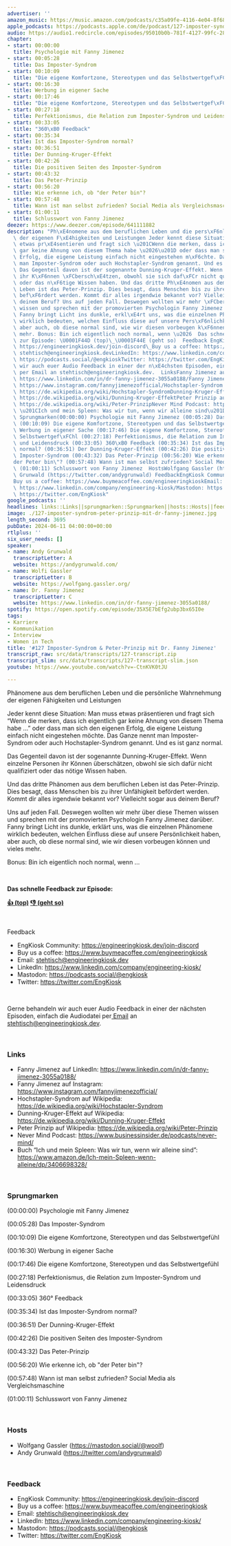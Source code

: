 ```yaml
---
advertiser: ''
amazon_music: https://music.amazon.com/podcasts/c35a09fe-4116-4e04-8f68-77d61b112e46/episodes/f4af978f-6d47-4252-bd0a-871573b5d65e/engineering-kiosk-127-imposter-syndrom-peter-prinzip-mit-dr-fanny-jimenez
apple_podcasts: https://podcasts.apple.com/de/podcast/127-imposter-syndrom-peter-prinzip-mit-dr-fanny-jimenez/id1603082924?i=1000658551410
audio: https://audio1.redcircle.com/episodes/95010b0b-781f-4127-99fc-28f592a42103/stream.mp3
chapter:
- start: 00:00:00
  title: Psychologie mit Fanny Jimenez
- start: 00:05:28
  title: Das Imposter-Syndrom
- start: 00:10:09
  title: "Die eigene Komfortzone, Stereotypen und das Selbstwertgef\xFChl"
- start: 00:16:30
  title: Werbung in eigener Sache
- start: 00:17:46
  title: "Die eigene Komfortzone, Stereotypen und das Selbstwertgef\xFChl"
- start: 00:27:18
  title: Perfektionismus, die Relation zum Imposter-Syndrom und Leidensdruck
- start: 00:33:05
  title: "360\xB0 Feedback"
- start: 00:35:34
  title: Ist das Imposter-Syndrom normal?
- start: 00:36:51
  title: Der Dunning-Kruger-Effekt
- start: 00:42:26
  title: Die positiven Seiten des Imposter-Syndrom
- start: 00:43:32
  title: Das Peter-Prinzip
- start: 00:56:20
  title: Wie erkenne ich, ob "der Peter bin"?
- start: 00:57:48
  title: Wann ist man selbst zufrieden? Social Media als Vergleichsmaschine
- start: 01:00:11
  title: Schlusswort von Fanny Jimenez
deezer: https://www.deezer.com/episode/641111882
description: "Ph\xE4nomene aus dem beruflichen Leben und die pers\xF6nliche Wahrnehmung\
  \ der eigenen F\xE4higkeiten und Leistungen Jeder kennt diese Situation: Man muss\
  \ etwas pr\xE4sentieren und fragt sich \u201CWenn die merken, dass ich eigentlich\
  \ gar keine Ahnung von diesem Thema habe \u2026\u201D oder dass man sich den eigenen\
  \ Erfolg, die eigene Leistung einfach nicht eingestehen m\xF6chte. Das Ganze nennt\
  \ man Imposter-Syndrom oder auch Hochstapler-Syndrom genannt. Und es ist ganz normal.\
  \ Das Gegenteil davon ist der sogenannte Dunning-Kruger-Effekt. Wenn einzelne Personen\
  \ ihr K\xF6nnen \xFCbersch\xE4tzen, obwohl sie sich daf\xFCr nicht qualifiziert\
  \ oder das n\xF6tige Wissen haben. Und das dritte Ph\xE4nomen aus dem beruflichen\
  \ Leben ist das Peter-Prinzip. Dies besagt, dass Menschen bis zu ihrer Unf\xE4higkeit\
  \ bef\xF6rdert werden. Kommt dir alles irgendwie bekannt vor? Vielleicht sogar aus\
  \ deinem Beruf? Uns auf jeden Fall. Deswegen wollten wir mehr \xFCber diese Themen\
  \ wissen und sprechen mit der promovierten Psychologin Fanny Jimenez dar\xFCber.\
  \ Fanny bringt Licht ins dunkle, erkl\xE4rt uns, was die einzelnen Ph\xE4nomene\
  \ wirklich bedeuten, welchen Einfluss diese auf unsere Pers\xF6nlichkeit haben,\
  \ aber auch, ob diese normal sind, wie wir diesen vorbeugen k\xF6nnen und vieles\
  \ mehr. Bonus: Bin ich eigentlich noch normal, wenn \u2026  Das schnelle Feedback\
  \ zur Episode: \U0001F44D (top)\_\U0001F44E (geht so)  Feedback EngKiosk Community:\
  \ https://engineeringkiosk.dev/join-discord\_Buy us a coffee: https://www.buymeacoffee.com/engineeringkioskEmail:\
  \ stehtisch@engineeringkiosk.devLinkedIn: https://www.linkedin.com/company/engineering-kiosk/Mastodon:\
  \ https://podcasts.social/@engkioskTwitter: https://twitter.com/EngKiosk Gerne behandeln\
  \ wir auch euer Audio Feedback in einer der n\xE4chsten Episoden, einfach die Audiodatei\
  \ per Email an stehtisch@engineeringkiosk.dev.  LinksFanny Jimenez auf LinkedIn:\
  \ https://www.linkedin.com/in/dr-fanny-jimenez-3055a0188/Fanny Jimenez auf Instagram:\
  \ https://www.instagram.com/fannyjimenezofficial/Hochstapler-Syndrom auf Wikipedia:\
  \ https://de.wikipedia.org/wiki/Hochstapler-SyndromDunning-Kruger-Effekt auf Wikipedia:\
  \ https://de.wikipedia.org/wiki/Dunning-Kruger-EffektPeter Prinzip auf Wikipedia:\
  \ https://de.wikipedia.org/wiki/Peter-PrinzipNever Mind Podcast: https://www.businessinsider.de/podcasts/never-mind/Buch\
  \ \u201CIch und mein Spleen: Was wir tun, wenn wir alleine sind\u201D: https://www.amazon.de/Ich-mein-Spleen-wenn-alleine/dp/3406698328/\
  \ Sprungmarken(00:00:00) Psychologie mit Fanny Jimenez (00:05:28) Das Imposter-Syndrom\
  \ (00:10:09) Die eigene Komfortzone, Stereotypen und das Selbstwertgef\xFChl (00:16:30)\
  \ Werbung in eigener Sache (00:17:46) Die eigene Komfortzone, Stereotypen und das\
  \ Selbstwertgef\xFChl (00:27:18) Perfektionismus, die Relation zum Imposter-Syndrom\
  \ und Leidensdruck (00:33:05) 360\xB0 Feedback (00:35:34) Ist das Imposter-Syndrom\
  \ normal? (00:36:51) Der Dunning-Kruger-Effekt (00:42:26) Die positiven Seiten des\
  \ Imposter-Syndrom (00:43:32) Das Peter-Prinzip (00:56:20) Wie erkenne ich, ob \"\
  der Peter bin\"? (00:57:48) Wann ist man selbst zufrieden? Social Media als Vergleichsmaschine\
  \ (01:00:11) Schlusswort von Fanny Jimenez  HostsWolfgang Gassler (https://mastodon.social/@woolf)Andy\
  \ Grunwald (https://twitter.com/andygrunwald) FeedbackEngKiosk Community: https://engineeringkiosk.dev/join-discord\_\
  Buy us a coffee: https://www.buymeacoffee.com/engineeringkioskEmail: stehtisch@engineeringkiosk.devLinkedIn:\
  \ https://www.linkedin.com/company/engineering-kiosk/Mastodon: https://podcasts.social/@engkioskTwitter:\
  \ https://twitter.com/EngKiosk"
google_podcasts: ''
headlines: links::Links||sprungmarken::Sprungmarken||hosts::Hosts||feedback::Feedback
image: ./127-imposter-syndrom-peter-prinzip-mit-dr-fanny-jimenez.jpg
length_second: 3695
pubDate: 2024-06-11 04:00:00+00:00
rtlplus: ''
six_user_needs: []
speaker:
- name: Andy Grunwald
  transcriptLetter: A
  website: https://andygrunwald.com/
- name: Wolfi Gassler
  transcriptLetter: B
  website: https://wolfgang.gassler.org/
- name: Dr. Fanny Jimenez
  transcriptLetter: C
  website: https://www.linkedin.com/in/dr-fanny-jimenez-3055a0188/
spotify: https://open.spotify.com/episode/35X5E7bEfg2ubp3bx65I0e
tags:
- Karriere
- Kommunikation
- Interview
- Women in Tech
title: '#127 Imposter-Syndrom & Peter-Prinzip mit Dr. Fanny Jimenez'
transcript_raw: src/data/transcripts/127-transcript.zip
transcript_slim: src/data/transcripts/127-transcript-slim.json
youtube: https://www.youtube.com/watch?v=-CtnKVK0tJU

---
```

<p>Phänomene aus dem beruflichen Leben und die persönliche Wahrnehmung der eigenen Fähigkeiten und Leistungen</p><p>Jeder kennt diese Situation: Man muss etwas präsentieren und fragt sich “Wenn die merken, dass ich eigentlich gar keine Ahnung von diesem Thema habe …” oder dass man sich den eigenen Erfolg, die eigene Leistung einfach nicht eingestehen möchte. Das Ganze nennt man Imposter-Syndrom oder auch Hochstapler-Syndrom genannt. Und es ist ganz normal.</p><p>Das Gegenteil davon ist der sogenannte Dunning-Kruger-Effekt. Wenn einzelne Personen ihr Können überschätzen, obwohl sie sich dafür nicht qualifiziert oder das nötige Wissen haben.</p><p>Und das dritte Phänomen aus dem beruflichen Leben ist das Peter-Prinzip. Dies besagt, dass Menschen bis zu ihrer Unfähigkeit befördert werden. Kommt dir alles irgendwie bekannt vor? Vielleicht sogar aus deinem Beruf?</p><p>Uns auf jeden Fall. Deswegen wollten wir mehr über diese Themen wissen und sprechen mit der promovierten Psychologin Fanny Jimenez darüber. Fanny bringt Licht ins dunkle, erklärt uns, was die einzelnen Phänomene wirklich bedeuten, welchen Einfluss diese auf unsere Persönlichkeit haben, aber auch, ob diese normal sind, wie wir diesen vorbeugen können und vieles mehr.</p><p>Bonus: Bin ich eigentlich noch normal, wenn …</p><p><br></p><p><strong>Das schnelle Feedback zur Episode:</strong></p><p><a href="https://api.openpodcast.dev/feedback/127/upvote" rel="nofollow"><strong>👍 (top)</strong></a><strong> </strong><a href="https://api.openpodcast.dev/feedback/127/downvote" rel="nofollow"><strong>👎 (geht so)</strong></a></p><p><br></p><p>Feedback</p><ul><li>EngKiosk Community: <a href="https://engineeringkiosk.dev/join-discord">https://engineeringkiosk.dev/join-discord</a> </li><li>Buy us a coffee: <a href="https://www.buymeacoffee.com/engineeringkiosk" rel="nofollow">https://www.buymeacoffee.com/engineeringkiosk</a></li><li>Email: <a href="mailto:stehtisch@engineeringkiosk.dev" rel="nofollow">stehtisch@engineeringkiosk.dev</a></li><li>LinkedIn: <a href="https://www.linkedin.com/company/engineering-kiosk/" rel="nofollow">https://www.linkedin.com/company/engineering-kiosk/</a></li><li>Mastodon: <a href="https://podcasts.social/@engkiosk" rel="nofollow">https://podcasts.social/@engkiosk</a></li><li>Twitter: <a href="https://twitter.com/EngKiosk" rel="nofollow">https://twitter.com/EngKiosk</a></li></ul><p><br></p><p>Gerne behandeln wir auch euer Audio Feedback in einer der nächsten Episoden, einfach die Audiodatei per<a href="https://engineeringkiosk.dev/kontakt/"> Email</a> an <a href="mailto:stehtisch@engineeringkiosk.dev" rel="nofollow">stehtisch@engineeringkiosk.dev</a>.</p><p><br></p><h3 id="links">Links</h3><ul><li>Fanny Jimenez auf LinkedIn: <a href="https://www.linkedin.com/in/dr-fanny-jimenez-3055a0188/" rel="nofollow">https://www.linkedin.com/in/dr-fanny-jimenez-3055a0188/</a></li><li>Fanny Jimenez auf Instagram: <a href="https://www.instagram.com/fannyjimenezofficial/" rel="nofollow">https://www.instagram.com/fannyjimenezofficial/</a></li><li>Hochstapler-Syndrom auf Wikipedia: <a href="https://de.wikipedia.org/wiki/Hochstapler-Syndrom" rel="nofollow">https://de.wikipedia.org/wiki/Hochstapler-Syndrom</a></li><li>Dunning-Kruger-Effekt auf Wikipedia: <a href="https://de.wikipedia.org/wiki/Dunning-Kruger-Effekt" rel="nofollow">https://de.wikipedia.org/wiki/Dunning-Kruger-Effekt</a></li><li>Peter Prinzip auf Wikipedia: <a href="https://de.wikipedia.org/wiki/Peter-Prinzip" rel="nofollow">https://de.wikipedia.org/wiki/Peter-Prinzip</a></li><li>Never Mind Podcast: <a href="https://www.businessinsider.de/podcasts/never-mind/" rel="nofollow">https://www.businessinsider.de/podcasts/never-mind/</a></li><li>Buch “Ich und mein Spleen: Was wir tun, wenn wir alleine sind”: <a href="https://www.amazon.de/Ich-mein-Spleen-wenn-alleine/dp/3406698328/" rel="nofollow">https://www.amazon.de/Ich-mein-Spleen-wenn-alleine/dp/3406698328/</a></li></ul><p><br></p><h3 id="sprungmarken">Sprungmarken</h3><p>(00:00:00) Psychologie mit Fanny Jimenez</p><p>(00:05:28) Das Imposter-Syndrom</p><p>(00:10:09) Die eigene Komfortzone, Stereotypen und das Selbstwertgefühl</p><p>(00:16:30) Werbung in eigener Sache</p><p>(00:17:46) Die eigene Komfortzone, Stereotypen und das Selbstwertgefühl</p><p>(00:27:18) Perfektionismus, die Relation zum Imposter-Syndrom und Leidensdruck</p><p>(00:33:05) 360° Feedback</p><p>(00:35:34) Ist das Imposter-Syndrom normal?</p><p>(00:36:51) Der Dunning-Kruger-Effekt</p><p>(00:42:26) Die positiven Seiten des Imposter-Syndrom</p><p>(00:43:32) Das Peter-Prinzip</p><p>(00:56:20) Wie erkenne ich, ob &#34;der Peter bin&#34;?</p><p>(00:57:48) Wann ist man selbst zufrieden? Social Media als Vergleichsmaschine</p><p>(01:00:11) Schlusswort von Fanny Jimenez</p><p><br></p><h3 id="hosts">Hosts</h3><ul><li>Wolfgang Gassler (<a href="https://mastodon.social/@woolf" rel="nofollow">https://mastodon.social/@woolf</a>)</li><li>Andy Grunwald (<a href="https://twitter.com/andygrunwald" rel="nofollow">https://twitter.com/andygrunwald</a>)</li></ul><p><br></p><h3 id="feedback">Feedback</h3><ul><li>EngKiosk Community: <a href="https://engineeringkiosk.dev/join-discord">https://engineeringkiosk.dev/join-discord</a> </li><li>Buy us a coffee: <a href="https://www.buymeacoffee.com/engineeringkiosk" rel="nofollow">https://www.buymeacoffee.com/engineeringkiosk</a></li><li>Email: <a href="mailto:stehtisch@engineeringkiosk.dev" rel="nofollow">stehtisch@engineeringkiosk.dev</a></li><li>LinkedIn: <a href="https://www.linkedin.com/company/engineering-kiosk/" rel="nofollow">https://www.linkedin.com/company/engineering-kiosk/</a></li><li>Mastodon: <a href="https://podcasts.social/@engkiosk" rel="nofollow">https://podcasts.social/@engkiosk</a></li><li>Twitter: <a href="https://twitter.com/EngKiosk" rel="nofollow">https://twitter.com/EngKiosk</a></li></ul>